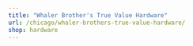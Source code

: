 ```yaml
---
title: "Whaler Brother's True Value Hardware"
url: /chicago/whaler-brothers-true-value-hardware/
shop: hardware
---
```

